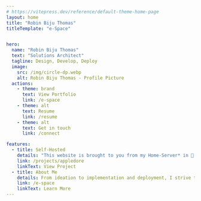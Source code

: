 ```yaml
---
# https://vitepress.dev/reference/default-theme-home-page
layout: home
title: "Robin Biju Thomas"
titleTemplate: "e-Space"


hero:
  name: "Robin Biju Thomas"
  text: "Solutions Architect"
  tagline: Design, Develop, Deploy
  image:
    src: /img/circle-dp.webp
    alt: Robin Biju Thomas - Profile Picture
  actions:
    - theme: brand
      text: View Portfolio
      link: /e-space
    - theme: alt
      text: Resume
      link: /resume
    - theme: alt
      text: Get in touch
      link: /connect

features:
  - title: Self-Hosted 
    details: "This website is brought to you from my Home-Server* in 📍 Bangalore, India. Check out what else I have running" 
    link: /projects/appledore
    linkText: View Project
  - title: About Me
    details: From ideation to implementation and deployment, I strive to cover all facets of the life cycle of a product. 
    link: /e-space
    linkText: Learn More
---
```



